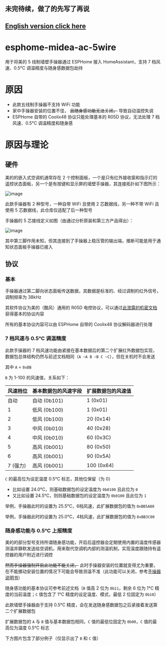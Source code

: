## 未完待续，做了的先写了再说
## [English version click here](README_EN.md)

# esphome-midea-ac-5wire

用于将美的 5 线制墙壁手操器通过 ESPHome 接入 HomeAssistant，支持 7 档风速、0.5℃ 调温精度与随身感数据包劫持

# 原因

- 此款五线制手操器不支持 WiFi 功能
- 家中手操器安装的位置不佳， ~~且随身感功能无法关闭，~~ 导致自动温控失调
- ESPHome 自带的 Coolix48 协议只能处理基本的 R05D 协议，无法处理 7 档风速、0.5℃ 调温精度和随身感

# 原因与理论

## 硬件

美的的嵌入式空调机通常存在 2 个控制面板，一个是只有红外接收窗和指示灯的遥控状态面板，另一个是有按键和显示屏的墙壁手操器，其连接拓扑如下图所示：

![image](https://github.com/whc2001/esphome-midea-ac-5wire/assets/16266909/1a7eab97-24fc-41b1-bf29-554d4c43eecd)

此款手操器有 2 种型号，一种自带 WiFi 且使用 2 芯数据线，另一种不带 WiFi 且使用 5 芯数据线，此仓库仅适配了后一种型号

手操器的 5 芯接线定义如图（由通过分析原装和第三方产品得出）：

![image](https://github.com/whc2001/esphome-midea-ac-5wire/assets/16266909/a0e41207-c7a0-4b9f-a53b-c26e92bf4f1b)

其中第三脚作用未知，但其连接到了手操器上稳压管的输出端，推断可能是用于通知状态面板手操器已接入

## 协议

### 基本

手操器通过第二脚向状态面板传送数据，其数据是标准的、经过调制的红外信号，调制频率为 38kHz

其软件协议为美的（酷风）通用的 R05D 电控协议，可以通过[此泄露的机密文档](https://wenku.baidu.com/view/c46594141ed9ad51f01df2c3.html)获得基本的协议内容

所有的基本协议内容可以由 ESPHome 自带的 Coolix48 协议解码器进行处理

### 7 档风速与 0.5℃ 调温精度

此款手操器的 7 档风速功能由紧接在基本数据后的第二个扩展红外数据包实现，数据包总体结构仍然与前述文档相同（`A ~A B ~B C ~C`），但在关机时不会发送

其中 `A` = `0xBB`

`B` 为 1-100 的风速值，关系如下：

|风速档位|基本数据包的风速字段|扩展数据包的风速值|
|-|-|-|
|自动|自动 (0b101)|1 (0x01)|
|1|低风 (0b100)|1 (0x01)|
|2|低风 (0b100)|20 (0x14)|
|3|中风 (0b010)|40 (0x28)|
|4|中风 (0b010)|60 (0x3C)|
|5|高风 (0b001)|80 (0x50)|
|6|高风 (0b001)|90 (0x5A)|
|7 (强力)|高风 (0b001)|100 (0x64)|

`C` 的最高位为设定温度 0.5℃ 标志，其他位保留（为 0）
- 比如设置 24.0℃，则基础数据包的设定温度为 `0b0100` 且此位为 `0`
- 又比如设置 24.5℃，则则基础数据包的设定温度为 `0b0100` 且此位为 `1`

举例，手操器此时的设置为 25.5℃，6档风速，此扩展数据包的值为 `0xBB5A80`

举例，手操器此时的设置为 25.0℃，4档风速，此扩展数据包的值为 `0xBB3C00`

### 随身感功能与 0.5℃ 上报精度

美的的部分型号支持所谓随身感功能，开启后遥控器会定期使用内置的温度传感器测温并静默发送给空调机，用来取代空调机内部的测温机制，实现温度跟随持有遥控器的用户附近进行调控

~~然而手操器强制开启此功能不能关闭，~~ 此时手操器安装的位置就变得尤为重要，在不能挪动安装位置的情况下可能会导致测温不准（此功能可以关闭，参考[手操器说明书](https://max.book118.com/html/2018/0520/167595441.shtm)）

随身感功能的基本协议可参考前述文档（`B` 值高 2 位为 `0b11`，剩余 6 位为 1℃ 精度的当前温度；`C` 值包含了 1℃ 精度的设定温度、模式，最低 2 位固定为 `0b10`）

此款墙壁手操器由于支持 0.5℃ 精度，会在发送随身感数据包之后紧接着发送第二个扩展数据包

扩展数据包的 `A` 与 `B` 值与基本数据包相同，`C` 值的最低位固定为 `0b00`，`C` 值的最高位为温度 0.5℃ 标志

下方图片包含了部分例子（仅显示出了 `B` 和 `C` 值）
